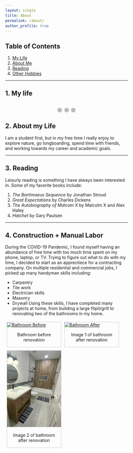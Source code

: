 ```yaml
---
layout: single
title: About
permalink: /about/
author_profile: true
---
```

## Table of Contents
1. [My Life](#1-my-life)
2. [About Me](#2-about-my-life)
3. [Reading](#3-reading)
4. [Other Hobbies](#4-construction--manual-labor)

---------------------------

## 1.  My life

<!-- Slideshow container -->
<div class="slideshow-container">

  <!-- Full-width images with number and caption text -->
  <div class="mySlides fade">
    <div class="numbertext">1 / 3</div>
    <img src="/assets/images/img5.jpeg" style="width:100%">
    <div class="text">Fireside Chat at Data Fest at UVA 2022</div>
  </div>

  <div class="mySlides fade">
    <div class="numbertext">2 / 3</div>
    <img src="/assets/images/img1.jpeg" style="width:100%">
    <div class="text">Spending time with my brothers</div>
  </div>

  <div class="mySlides fade">
    <div class="numbertext">3 / 3</div>
    <img src="/assets/images/img2.jpeg" style="width:100%">
    <div class="text">Events at UVA</div>
  </div>

<div class="mySlides fade">
    <div class="numbertext">3 / 3</div>
    <img src="/assets/images/img3.jpeg" style="width:100%">
    <div class="text">Being adventurous at America's National Parks</div>
  </div>

<div class="mySlides fade">
    <div class="numbertext">3 / 3</div>
    <img src="/assets/images/img4.jpeg" style="width:100%">
    <div class="text">Spending time with friends</div>
  </div>

  <!-- Next and previous buttons -->
  <a class="prev" onclick="plusSlides(-1)">&#10094;</a>
  <a class="next" onclick="plusSlides(1)">&#10095;</a>
</div>
<br>

<!-- The dots/circles -->
<div style="text-align:center">
  <span class="dot" onclick="currentSlide(1)"></span> 
  <span class="dot" onclick="currentSlide(2)"></span> 
  <span class="dot" onclick="currentSlide(3)"></span> 
</div>
<style>
    * {box-sizing:border-box}
div{
    border-radius: 10px
    color: #FFFF
}
/* Slideshow container */
.slideshow-container {
  max-width: 1000px;
  position: relative;
  margin: auto;
}
{}
/* Hide the images by default */
.mySlides {
  display: none;
}
{}
/* Next & previous buttons */
.prev, .next {
  cursor: pointer;
  position: absolute;
  top: 50%;
  width: auto;
  margin-top: -22px;
  padding: 16px;
  color: white;
  font-weight: bold;
  font-size: 18px;
  transition: 0.6s ease;
  border-radius: 0 3px 3px 0;
  user-select: none;
}
/* Position the "next button" to the right */
.next {
  right: 0;
  border-radius: 3px 0 0 3px;
}
/* On hover, add a black background color with a little bit see-through */
.prev:hover, .next:hover {
  background-color: rgba(0,0,0,0.8);
}
/* Caption text */
.text {
  color: #f2f2f2;
  font-size: 15px;
  padding: 8px 12px;
  position: absolute;
  bottom: 8px;
  width: 100%;
  text-align: center;
}
/* Number text (1/3 etc) */
.numbertext {
  color: #f2f2f2;
  font-size: 12px;
  padding: 8px 12px;
  position: absolute;
  top: 0;
}
/* The dots/bullets/indicators */
.dot {
  cursor: pointer;
  height: 15px;
  width: 15px;
  margin: 0 2px;
  background-color: #bbb;
  border-radius: 50%;
  display: inline-block;
  transition: background-color 0.6s ease;
}
.active, .dot:hover {
  background-color: #717171;
}
/* Fading animation */
.fade {
  animation-name: fade;
  animation-duration: 1.5s;
}
@keyframes fade {
  from {opacity: .4}
  to {opacity: 1}
}
</style>
<script>
    let slideIndex = 1;
showSlides(slideIndex);
// Next/previous controls
function plusSlides(n) {
  showSlides(slideIndex += n);
}
// Thumbnail image controls
function currentSlide(n) {
  showSlides(slideIndex = n);
}
function showSlides(n) {
  let i;
  let slides = document.getElementsByClassName("mySlides");
  let dots = document.getElementsByClassName("dot");
  if (n > slides.length) {slideIndex = 1}
  if (n < 1) {slideIndex = slides.length}
  for (i = 0; i < slides.length; i++) {
    slides[i].style.display = "none";
  }
  for (i = 0; i < dots.length; i++) {
    dots[i].className = dots[i].className.replace(" active", "");
  }
  slides[slideIndex-1].style.display = "block";
  dots[slideIndex-1].className += " active";
}
</script>

## 2.  About my Life

I am a student first, but in my free time I really enjoy to explore nature, go longboarding, spend time with friends, and working towards my career and academic goals.

--------------------

## 3.  Reading

Leisurly reading is something I have always been interested in. Some of my favorite books include:
1. *The Bartimaeus Sequence* by Jonathan Stroud
2. *Great Expectations* by Charles Dickens
3. *The Autobiography of Malcom X* by Malcolm X and Alex Haley
4. *Hatchet* by Gary Paulsen

--------------------

## 4.  Construction + Manual Labor

During the COVID-19 Pandemic, I found myself having an abundance of free time with too much time spent on my phone, laptop, or TV. Trying to figure out what to do with my time, I decided to start as an apprectiece for a contracting company. On multiple residential and commercial jobs, I picked up many handyman skills including:
- Carpentry
- Tile work
- Electrician skills
- Masonry
- Drywall
Using these skills, I have completed many projects at home, from building a large fitpit/grill to renovating two of the bathrooms in my home.

<!-- Image Gallery -->
<div class="gallery">
  <a target="_blank" href="/assets/images/bathroombefore.png">
    <img src="/assets/images/bathroombefore.png" alt="Bathroom Before" width="600" height="400">
  </a>
  <div class="desc">Bathroom before renovation</div>
</div>

<div class="gallery">
  <a target="_blank" href="/assets/images/bathroomafter1.png">
    <img src="/assets/images/bathroomafter1.png" alt="Bathroom After" width="600" height="400">
  </a>
  <div class="desc">Image 1 of bathroom after renovation</div>
</div>

<div class="gallery">
  <a target="_blank" href="/assets/images/bathroomafter2.png">
    <img src="/assets/images/bathroomafter2.png" alt="Bathroom After" width="600" height="400">
  </a>
  <div class="desc">Image 2 of bathroom after renovation</div>
</div>
<!-- Image Gallery CSS styleaf -->
<style>
div.gallery {
  margin: 5px;
  border: 1px solid #ccc;
  float: left;
  width: 180px;
}
div.gallery:hover {
  border: 1px solid #777;
}
div.gallery img {
  width: 100%;
  height: 250px;
}
div.desc {
  padding: 15px;
  text-align: center;
}
</style>